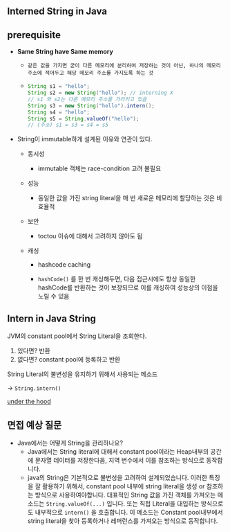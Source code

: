 ## Interned String in Java



## prerequisite

* **Same String have Same memory**

  * `같은 값을 가지면 굳이 다른 메모리에 분리하여 저장하는 것이 아닌, 하나의 메모리 주소에 적어두고 해당 메모리 주소를 가지도록 하는 것`

  * ```java
    String s1 = "hello";
    String s2 = new String("hello"); // interning X
    // s1 와 s2는 다른 메모리 주소를 가리키고 있음
    String s3 = new String("hello").intern();
    String s4 = "hello";
    String s5 = String.valueOf("hello");
    // (주소) s1 = s3 = s4 = s5
    ```

* String이 immutable하게 설계된 이유와 연관이 있다.

  * 동시성

    * immutable 객체는 race-condition 고려 불필요

  * 성능

    * 동일한 값을 가진 string literal을 매 번 새로운 메모리에 할당하는 것은 비효율적

  * 보안

    * toctou 이슈에 대해서 고려하지 않아도 됨

  * 캐싱

    * hashcode caching

    * `hashCode()` 를 한 번 캐싱해두면, 다음 접근시에도 항상 동일한 hashCode를 반환하는 것이 보장되므로 이를 캐싱하여 성능상의 이점을 노릴 수 있음

      

## Intern in Java String

JVM의 constant pool에서 String Literal을 조회한다.

1. 있다면? 반환
2. 없다면? constant pool에 등록하고 반환



String Literal의 불변성을 유지하기 위해서 사용되는 메소드

$\rightarrow$ `String.intern()`



[under the hood](https://www.latera.kr/blog/2019-02-09-java-string-intern/)

## 면접 예상 질문

* Java에서는 어떻게 String을 관리하나요?
  * Java에서는 String literal에 대해서 constant pool이라는 Heap내부의 공간에 문자열 데이터를 저장한다음, 지역 변수에서 이를 참조하는 방식으로 동작합니다.
  * java의 String은 기본적으로 불변성을 고려하여 설계되었습니다. 이러한 특징을 잘 활용하기 위해서, constant pool 내부에 string literal을 생성 or 참조하는 방식으로 사용하여야합니다. 대표적인 String 값을 가진 객체를 가져오는 메소드는 `String.valueOf(...)` 입니다. 또는 직접 Literal을 대입하는 방식으로도 내부적으로 `intern()` 을 호출합니다. 이 메소드는 Constant pool내부에서 string literal을 찾아 등록하거나 레퍼런스를 가져오는 방식으로 동작합니다.







